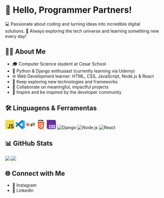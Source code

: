 # 👋 Hello, Programmer Partners!

💻 Passionate about coding and turning ideas into incredible digital solutions.
🚀 Always exploring the tech universe and learning something new every day!

## 👨‍💻 About Me

- 🎓 Computer Science student at Cesar School
- 🐍 Python & Django enthusiast (currently learning via Udemy)
- 🌐 Web Development learner: HTML, CSS, JavaScript, Node.js & React
- 🚀 Keep exploring new technologies and frameworks
- 🤝 Collaborate on meaningful, impactful projects
- 🌟 Inspire and be inspired by the developer community

## 🛠️ Linguagens & Ferramentas

<p align="left">
  <img src="https://raw.githubusercontent.com/github/explore/main/topics/javascript/javascript.png" alt="JavaScript" width="30" height="30" style="object-fit: contain;"/>
  <img src="https://raw.githubusercontent.com/github/explore/main/topics/visual-studio-code/visual-studio-code.png" alt="VS Code" width="30" height="30" style="object-fit: contain;"/>
  <img src="https://raw.githubusercontent.com/github/explore/main/topics/git/git.png" alt="Git" width="30" height="30" style="object-fit: contain;"/>
  <img src="https://raw.githubusercontent.com/github/explore/main/topics/html/html.png" alt="HTML" width="30" height="30" style="object-fit: contain;"/>
  <img src="https://raw.githubusercontent.com/github/explore/main/topics/css/css.png" alt="CSS" width="30" height="30" style="object-fit: contain;"/>
  <img src="https://inspector.dev/wp-content/uploads/2023/04/logo-python-django.png" alt="Django" width="30" height="30" style="object-fit: contain;"/>
  <img src="https://upload.wikimedia.org/wikipedia/commons/thumb/d/d9/Node.js_logo.svg/2560px-Node.js_logo.svg.png" alt="Node.js" width="30" height="30" style="object-fit: contain;"/>
  <img src="https://upload.wikimedia.org/wikipedia/commons/thumb/a/a7/React-icon.svg/1200px-React-icon.svg.png" alt="React" width="30" height="30" style="object-fit: contain;"/>
</p>

## 📊 GitHub Stats

<a href="https://github.com/CaioLira18"> 
  <img align="center" src="https://github-readme-stats.vercel.app/api/top-langs/?username=CaioLira18&layout=compact&theme=dracula"/> 
</a> 
<a href="https://github.com/CaioLira18"> 
  <img align="center" src="https://github-readme-stats.vercel.app/api?username=CaioLira18&show_icons=true&theme=dracula"/> 
</a>

## 🌐 Connect with Me

- 📸 Instagram
- 💼 LinkedIn
